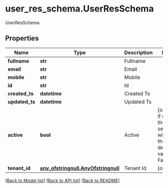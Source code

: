 # user_res_schema.UserResSchema

UserResSchema
## Properties
Name | Type | Description | Notes
------------ | ------------- | ------------- | -------------
**fullname** | **str** | Fullname | 
**email** | **str** | Email | 
**mobile** | **str** | Mobile | 
**id** | **str** | Id | 
**created_ts** | **datetime** | Created Ts | 
**updated_ts** | **datetime** | Updated Ts | 
**active** | **bool** | Active | [optional]  if omitted the server will use the default value of False
**tenant_id** | [**any_ofstringnull.AnyOfstringnull**](AnyOfstringnull.md) | Tenant Id | [optional] 

[[Back to Model list]](../README.md#documentation-for-models) [[Back to API list]](../README.md#documentation-for-api-endpoints) [[Back to README]](../README.md)


